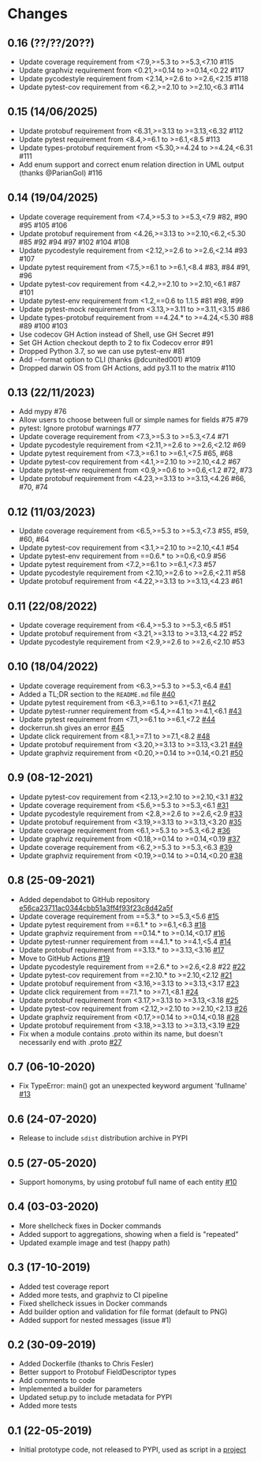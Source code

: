 # Changes

## 0.16 (??/??/20??)

- Update coverage requirement from <7.9,>=5.3 to >=5.3,<7.10 #115
- Update graphviz requirement from <0.21,>=0.14 to >=0.14,<0.22 #117
- Update pycodestyle requirement from <2.14,>=2.6 to >=2.6,<2.15 #118
- Update pytest-cov requirement from <6.2,>=2.10 to >=2.10,<6.3 #114

## 0.15 (14/06/2025)

- Update protobuf requirement from <6.31,>=3.13 to >=3.13,<6.32 #112
- Update pytest requirement from <8.4,>=6.1 to >=6.1,<8.5 #113
- Update types-protobuf requirement from <5.30,>=4.24 to >=4.24,<6.31 #111
- Add enum support and correct enum relation direction in UML output
  (thanks @ParianGol) #116

## 0.14 (19/04/2025)

- Update coverage requirement from <7.4,>=5.3 to >=5.3,<7.9 #82, #90 #95 #105 #106
- Update protobuf requirement from <4.26,>=3.13 to >=2.10,<6.2,<5.30 #85 #92 #94 #97 #102 #104 #108
- Update pycodestyle requirement from <2.12,>=2.6 to >=2.6,<2.14 #93 #107
- Update pytest requirement from <7.5,>=6.1 to >=6.1,<8.4 #83, #84 #91, #96
- Update pytest-cov requirement from <4.2,>=2.10 to >=2.10,<6.1 #87 #101
- Update pytest-env requirement from <1.2,==0.6 to 1.1.5 #81 #98, #99
- Update pytest-mock requirement from <3.13,>=3.11 to >=3.11,<3.15 #86
- Update types-protobuf requirement from ==4.24.* to >=4.24,<5.30 #88 #89 #100 #103
- Use codecov GH Action instead of Shell, use GH Secret #91
- Set GH Action checkout depth to 2 to fix Codecov error #91
- Dropped Python 3.7, so we can use pytest-env #81
- Add --format option to CLI (thanks @dcunited001) #109
- Dropped darwin OS from GH Actions, add py3.11 to the matrix #110

## 0.13 (22/11/2023)

- Add mypy #76
- Allow users to choose between full or simple names for fields #75 #79
- pytest: Ignore protobuf warnings #77
- Update coverage requirement from <7.3,>=5.3 to >=5.3,<7.4 #71
- Update pycodestyle requirement from <2.11,>=2.6 to >=2.6,<2.12 #69
- Update pytest requirement from <7.3,>=6.1 to >=6.1,<7.5 #65, #68
- Update pytest-cov requirement from <4.1,>=2.10 to >=2.10,<4.2 #67
- Update pytest-env requirement from <0.9,>=0.6 to >=0.6,<1.2 #72, #73
- Update protobuf requirement from <4.23,>=3.13 to >=3.13,<4.26 #66, #70, #74

## 0.12 (11/03/2023)

- Update coverage requirement from <6.5,>=5.3 to >=5.3,<7.3 #55, #59, #60, #64
- Update pytest-cov requirement from <3.1,>=2.10 to >=2.10,<4.1 #54
- Update pytest-env requirement from ==0.6.* to >=0.6,<0.9 #56
- Update pytest requirement from <7.2,>=6.1 to >=6.1,<7.3 #57
- Update pycodestyle requirement from <2.10,>=2.6 to >=2.6,<2.11 #58
- Update protobuf requirement from <4.22,>=3.13 to >=3.13,<4.23 #61

## 0.11 (22/08/2022)

- Update coverage requirement from <6.4,>=5.3 to >=5.3,<6.5 #51
- Update protobuf requirement from <3.21,>=3.13 to >=3.13,<4.22 #52
- Update pycodestyle requirement from <2.9,>=2.6 to >=2.6,<2.10 #53

## 0.10 (18/04/2022)

- Update coverage requirement from <6.3,>=5.3 to >=5.3,<6.4 [#41](https://github.com/kinow/protobuf-uml-diagram/pull/41)
- Added a TL;DR section to the `README.md` file [#40](https://github.com/kinow/protobuf-uml-diagram/issues/40)
- Update pytest requirement from <6.3,>=6.1 to >=6.1,<7.1 [#42](https://github.com/kinow/protobuf-uml-diagram/pull/42)
- Update pytest-runner requirement from <5.4,>=4.1 to >=4.1,<6.1 [#43](https://github.com/kinow/protobuf-uml-diagram/pull/43)
- Update pytest requirement from <7.1,>=6.1 to >=6.1,<7.2 [#44](https://github.com/kinow/protobuf-uml-diagram/pull/44)
- dockerrun.sh gives an error [#45](https://github.com/kinow/protobuf-uml-diagram/issues/45)
- Update click requirement from <8.1,>=7.1 to >=7.1,<8.2 [#48](https://github.com/kinow/protobuf-uml-diagram/issues/48)
- Update protobuf requirement from <3.20,>=3.13 to >=3.13,<3.21 [#49](https://github.com/kinow/protobuf-uml-diagram/issues/49)
- Update graphviz requirement from <0.20,>=0.14 to >=0.14,<0.21 [#50](https://github.com/kinow/protobuf-uml-diagram/issues/50)

## 0.9 (08-12-2021)

- Update pytest-cov requirement from <2.13,>=2.10 to >=2.10,<3.1 [#32](https://github.com/kinow/protobuf-uml-diagram/pull/32)
- Update coverage requirement from <5.6,>=5.3 to >=5.3,<6.1 [#31](https://github.com/kinow/protobuf-uml-diagram/pull/31)
- Update pycodestyle requirement from <2.8,>=2.6 to >=2.6,<2.9 [#33](https://github.com/kinow/protobuf-uml-diagram/pull/33)
- Update protobuf requirement from <3.19,>=3.13 to >=3.13,<3.20 [#35](https://github.com/kinow/protobuf-uml-diagram/pull/35)
- Update coverage requirement from <6.1,>=5.3 to >=5.3,<6.2 [#36](https://github.com/kinow/protobuf-uml-diagram/pull/36)
- Update graphviz requirement from <0.18,>=0.14 to >=0.14,<0.19 [#37](https://github.com/kinow/protobuf-uml-diagram/pull/37)
- Update coverage requirement from <6.2,>=5.3 to >=5.3,<6.3 [#39](https://github.com/kinow/protobuf-uml-diagram/pull/39)
- Update graphviz requirement from <0.19,>=0.14 to >=0.14,<0.20 [#38](https://github.com/kinow/protobuf-uml-diagram/pull/38)

## 0.8 (25-09-2021)

- Added dependabot to GitHub repository [e56ca23711ac0344cbb51a3ff4f93f23c8d42a5f](https://github.com/kinow/protobuf-uml-diagram/commit/e56ca23711ac0344cbb51a3ff4f93f23c8d42a5f)
- Update coverage requirement from ==5.3.* to >=5.3,<5.6 [#15](https://github.com/kinow/protobuf-uml-diagram/pull/15)
- Update pytest requirement from ==6.1.* to >=6.1,<6.3 [#18](https://github.com/kinow/protobuf-uml-diagram/pull/18)
- Update graphviz requirement from ==0.14.* to >=0.14,<0.17 [#16](https://github.com/kinow/protobuf-uml-diagram/pull/16)
- Update pytest-runner requirement from ==4.1.* to >=4.1,<5.4 [#14](https://github.com/kinow/protobuf-uml-diagram/pull/14)
- Update protobuf requirement from ==3.13.* to >=3.13,<3.16 [#17](https://github.com/kinow/protobuf-uml-diagram/pull/17)
- Move to GitHub Actions [#19](https://github.com/kinow/protobuf-uml-diagram/issues/19)
- Update pycodestyle requirement from ==2.6.* to >=2.6,<2.8 #22 [#22](https://github.com/kinow/protobuf-uml-diagram/pull/22)
- Update pytest-cov requirement from ==2.10.* to >=2.10,<2.12 [#21](https://github.com/kinow/protobuf-uml-diagram/pull/21)
- Update protobuf requirement from <3.16,>=3.13 to >=3.13,<3.17 [#23](https://github.com/kinow/protobuf-uml-diagram/pull/23)
- Update click requirement from ==7.1.* to >=7.1,<8.1 [#24](https://github.com/kinow/protobuf-uml-diagram/pull/24)
- Update protobuf requirement from <3.17,>=3.13 to >=3.13,<3.18 [#25](https://github.com/kinow/protobuf-uml-diagram/pull/25)
- Update pytest-cov requirement from <2.12,>=2.10 to >=2.10,<2.13 [#26](https://github.com/kinow/protobuf-uml-diagram/pull/26)
- Update graphviz requirement from <0.17,>=0.14 to >=0.14,<0.18 [#28](https://github.com/kinow/protobuf-uml-diagram/pull/28)
- Update protobuf requirement from <3.18,>=3.13 to >=3.13,<3.19 [#29](https://github.com/kinow/protobuf-uml-diagram/pull/29)
- Fix when a module contains .proto within its name, but doesn't necessarily end with .proto
[#27](https://github.com/kinow/protobuf-uml-diagram/issues/27)

## 0.7 (06-10-2020)

- Fix TypeError: main() got an unexpected keyword argument 'fullname'
[#13](https://github.com/kinow/protobuf-uml-diagram/issues/13)

## 0.6 (24-07-2020)

- Release to include `sdist` distribution archive in PYPI

## 0.5 (27-05-2020)

- Support homonyms, by using protobuf full name of each entity
[#10](https://github.com/kinow/protobuf-uml-diagram/issues/10)

## 0.4 (03-03-2020)

- More shellcheck fixes in Docker commands
- Added support to aggregations, showing when a field is "repeated"
- Updated example image and test (happy path)

## 0.3 (17-10-2019)

- Added test coverage report
- Added more tests, and graphviz to CI pipeline
- Fixed shellcheck issues in Docker commands
- Add builder option and validation for file format (default to PNG)
- Added support for nested messages (issue #1)

## 0.2 (30-09-2019)

- Added Dockerfile (thanks to Chris Fesler)
- Better support to Protobuf FieldDescriptor types
- Add comments to code
- Implemented a builder for parameters
- Updated setup.py to include metadata for PYPI
- Added more tests

## 0.1 (22-05-2019)

- Initial prototype code, not released to PYPI, used as script in a [project](https://cylc.github.io/)
